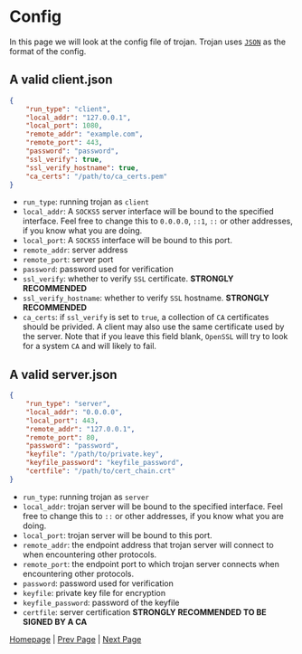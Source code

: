 # Config

In this page we will look at the config file of trojan. Trojan uses [`JSON`](https://en.wikipedia.org/wiki/JSON) as the format of the config.

## A valid client.json

```json
{
    "run_type": "client",
    "local_addr": "127.0.0.1",
    "local_port": 1080,
    "remote_addr": "example.com",
    "remote_port": 443,
    "password": "password",
    "ssl_verify": true,
    "ssl_verify_hostname": true,
    "ca_certs": "/path/to/ca_certs.pem"
}
```

- `run_type`: running trojan as `client`
- `local_addr`: A `SOCKS5` server interface will be bound to the specified interface. Feel free to change this to ``0.0.0.0``, ``::1``, ``::`` or other addresses, if you know what you are doing.
- `local_port`: A `SOCKS5` interface will be bound to this port.
- `remote_addr`: server address
- `remote_port`: server port
- `password`: password used for verification
- `ssl_verify`: whether to verify `SSL` certificate. **STRONGLY RECOMMENDED**
- `ssl_verify_hostname`: whether to verify `SSL` hostname. **STRONGLY RECOMMENDED**
- `ca_certs`: if `ssl_verify` is set to `true`, a collection of `CA` certificates should be privided. A client may also use the same certificate used by the server. Note that if you leave this field blank, `OpenSSL` will try to look for a system `CA` and will likely to fail.

## A valid server.json

```json
{
    "run_type": "server",
    "local_addr": "0.0.0.0",
    "local_port": 443,
    "remote_addr": "127.0.0.1",
    "remote_port": 80,
    "password": "password",
    "keyfile": "/path/to/private.key",
    "keyfile_password": "keyfile_password",
    "certfile": "/path/to/cert_chain.crt"
}
```

- `run_type`: running trojan as `server`
- `local_addr`: trojan server will be bound to the specified interface. Feel free to change this to `::` or other addresses, if you know what you are doing.
- `local_port`: trojan server will be bound to this port.
- `remote_addr`: the endpoint address that trojan server will connect to when encountering other protocols.
- `remote_port`: the endpoint port to which trojan server connects when encountering other protocols.
- `password`: password used for verification
- `keyfile`: private key file for encryption
- `keyfile_password`: password of the keyfile
- `certfile`: server certification **STRONGLY RECOMMENDED TO BE SIGNED BY A CA**

[Homepage](.) | [Prev Page](protocol) | [Next Page](compile)
